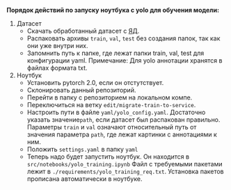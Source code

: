 **Порядок действий по запуску ноутбука с yolo для обучения модели:**
1. Датасет
	* Скачать обработанный датасет с [ЯД](https://disk.yandex.ru/d/KSXdPQ2b9eCX_Q).
	* Распаковать архивы `train`, `val`, `test` без создания папок, так как они уже внутри них.
	* Запомнить путь к папке, где лежат папки train, val, test для конфигурации yaml. Примечание: Для yolo аннотации хранятся в файлах формата txt.
1. Ноутбук
	* Установить pytorch 2.0, если он отстутствует.
	* Склонировать данный репозиторий.
	* Перейти в папку с репозиторием на локальном компе.
	* Переключиться на ветку `edit/migrate-train-to-service`.
	* Настроить пути в файле `yaml/yolo_config.yaml`. Достаточно указать значение`path`, если датасет был распакован правильно. Параметры `train` и `val` означают относительный путь от значения параметра `path`, где лежат картинки с аннотациями к ним.
    * Положить `settings.yaml` в папку `yaml`
	* Теперь надо будет запустить ноутбук. Он находится в `src/notebooks/yolo_training.ipynb` Файл с требуемыми пакетами лежит в `./requirements/yolo_training_req.txt`. Установка пакетов прописана автоматически в ноутбуке.